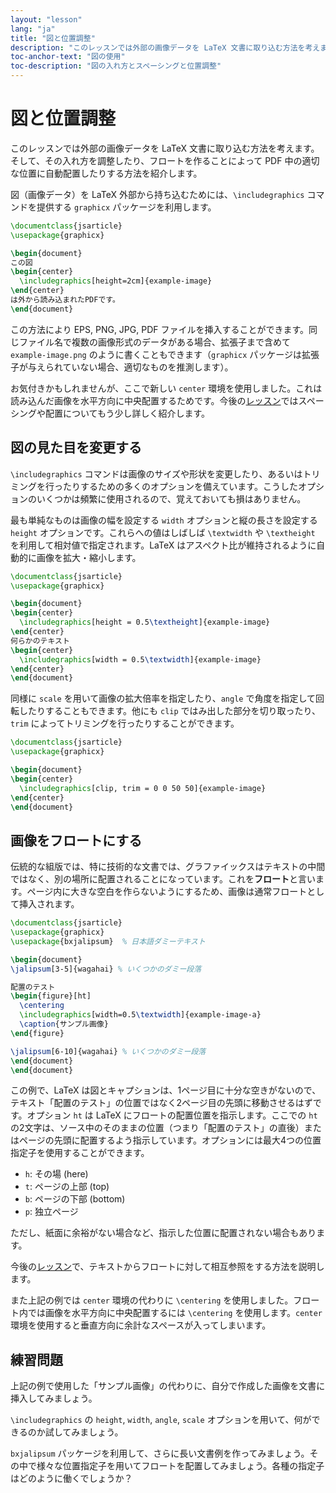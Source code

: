 ```yaml
---
layout: "lesson"
lang: "ja"
title: "図と位置調整"
description: "このレッスンでは外部の画像データを LaTeX 文書に取り込む方法を考えます。そして、その入れ方を調整したり、フロートを作ることによって PDF 中の適切な位置に自動配置したりする方法を紹介します。"
toc-anchor-text: "図の使用"
toc-description: "図の入れ方とスペーシングと位置調整"
---
```


# 図と位置調整

<span class="summary">このレッスンでは外部の画像データを LaTeX 文書に取り込む方法を考えます。そして、その入れ方を調整したり、フロートを作ることによって PDF 中の適切な位置に自動配置したりする方法を紹介します。</span>

図（画像データ）を LaTeX 外部から持ち込むためには、`\includegraphics` コマンドを提供する `graphicx` パッケージを利用します。

```latex
\documentclass{jsarticle}
\usepackage{graphicx}

\begin{document}
この図
\begin{center}
  \includegraphics[height=2cm]{example-image}
\end{center}
は外から読み込まれたPDFです。
\end{document}
```

この方法により EPS, PNG, JPG, PDF ファイルを挿入することができます。同じファイル名で複数の画像形式のデータがある場合、拡張子まで含めて `example-image.png` のように書くこともできます（`graphicx` パッケージは拡張子が与えられていない場合、適切なものを推測します）。

お気付きかもしれませんが、ここで新しい `center` 環境を使用しました。これは読み込んだ画像を水平方向に中央配置するためです。今後の[レッスン](lesson-11)ではスペーシングや配置についてもう少し詳しく紹介します。

## 図の見た目を変更する

`\includegraphics` コマンドは画像のサイズや形状を変更したり、あるいはトリミングを行ったりするための多くのオプションを備えています。こうしたオプションのいくつかは頻繁に使用されるので、覚えておいても損はありません。

最も単純なものは画像の幅を設定する `width` オプションと縦の長さを設定する `height` オプションです。これらへの値はしばしば `\textwidth` や `\textheight` を利用して相対値で指定されます。LaTeX はアスペクト比が維持されるように自動的に画像を拡大・縮小します。

```latex
\documentclass{jsarticle}
\usepackage{graphicx}

\begin{document}
\begin{center}
  \includegraphics[height = 0.5\textheight]{example-image}
\end{center}
何らかのテキスト
\begin{center}
  \includegraphics[width = 0.5\textwidth]{example-image}
\end{center}
\end{document}
```

同様に `scale` を用いて画像の拡大倍率を指定したり、`angle` で角度を指定して回転したりすることもできます。他にも `clip` ではみ出した部分を切り取ったり、`trim` によってトリミングを行ったりすることができます。

```latex
\documentclass{jsarticle}
\usepackage{graphicx}

\begin{document}
\begin{center}
  \includegraphics[clip, trim = 0 0 50 50]{example-image}
\end{center}
\end{document}
```

## 画像をフロートにする

伝統的な組版では、特に技術的な文書では、グラファイックスはテキストの中間ではなく、別の場所に配置されることになっています。これを**フロート**と言います。ページ内に大きな空白を作らないようにするため、画像は通常フロートとして挿入されます。

```latex
\documentclass{jsarticle}
\usepackage{graphicx}
\usepackage{bxjalipsum}  % 日本語ダミーテキスト

\begin{document}
\jalipsum[3-5]{wagahai} % いくつかのダミー段落

配置のテスト
\begin{figure}[ht]
  \centering
  \includegraphics[width=0.5\textwidth]{example-image-a}
  \caption{サンプル画像}
\end{figure}

\jalipsum[6-10]{wagahai} % いくつかのダミー段落
\end{document}
\end{document}
```

この例で、LaTeX は図とキャプションは、1ページ目に十分な空きがないので、テキスト「配置のテスト」の位置ではなく2ページ目の先頭に移動させるはずです。オプション `ht` は LaTeX にフロートの配置位置を指示します。ここでの `ht` の2文字は、ソース中のそのままの位置（つまり「配置のテスト」の直後）またはページの先頭に配置するよう指示しています。オプションには最大4つの位置指定子を使用することができます。

* `h`: その場 (here)
* `t`: ページの上部 (top)
* `b`: ページの下部 (bottom)
* `p`: 独立ページ

ただし、紙面に余裕がない場合など、指示した位置に配置されない場合もあります。

今後の[レッスン](lesson-09)で、テキストからフロートに対して相互参照をする方法を説明します。

また上記の例では `center` 環境の代わりに `\centering` を使用しました。フロート内では画像を水平方向に中央配置するには `\centering` を使用します。`center` 環境を使用すると垂直方向に余計なスペースが入ってしまいます。

## 練習問題

上記の例で使用した「サンプル画像」の代わりに、自分で作成した画像を文書に挿入してみましょう。

`\includegraphics` の `height`, `width`, `angle`, `scale` オプションを用いて、何ができるのか試してみましょう。

`bxjalipsum` パッケージを利用して、さらに長い文書例を作ってみましょう。その中で様々な位置指定子を用いてフロートを配置してみましょう。各種の指定子はどのように働くでしょうか？
